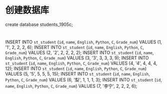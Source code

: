 # 创建数据库
create database students_1905c;



#
INSERT INTO `st_student` (`id`, `name`, `English`, `Python`, `C`, `Grade_num`) VALUES (1, '1', 2, 2, 2, 6);
INSERT INTO `st_student` (`id`, `name`, `English`, `Python`, `C`, `Grade_num`) VALUES (2, '2', 2, 2, 2, 2);
INSERT INTO `st_student` (`id`, `name`, `English`, `Python`, `C`, `Grade_num`) VALUES (3, '3', 3, 3, 3, 9);
INSERT INTO `st_student` (`id`, `name`, `English`, `Python`, `C`, `Grade_num`) VALUES (4, '4', 4, 4, 4, 12);
INSERT INTO `st_student` (`id`, `name`, `English`, `Python`, `C`, `Grade_num`) VALUES (5, '5', 5, 5, 5, 15);
INSERT INTO `st_student` (`id`, `name`, `English`, `Python`, `C`, `Grade_num`) VALUES (6, '梨', 1, 1, 1, 3);
INSERT INTO `st_student` (`id`, `name`, `English`, `Python`, `C`, `Grade_num`) VALUES (7, '李宁', 2, 2, 2, 6);